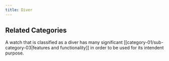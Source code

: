 ```yaml
---
title: Diver
---
```

## Related Categories ##

A watch that is classified as a diver has many significant [[category-01/sub-category-03|features and functionality]] in order to be used for its intendent purpose.
 
